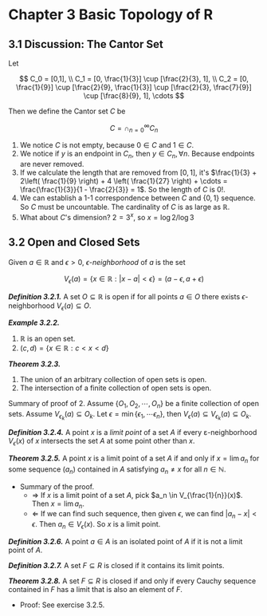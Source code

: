 # Chapter 3 Basic Topology of R

## 3.1 Discussion: The Cantor Set

Let

$$
C_0 = [0,1], \\
C_1 = [0, \frac{1}{3}] \cup [\frac{2}{3}, 1], \\
C_2 = [0, \frac{1}{9}] \cup [\frac{2}{9}, \frac{1}{3}]
      \cup [\frac{2}{3}, \frac{7}{9}]
      \cup [\frac{8}{9}, 1], \cdots 
$$

Then we define the Cantor set $C$ be 

$$
C = \cap_{n=0}^\infty C_n
$$

1. We notice $C$ is not empty, because $0 \in C$ and $1 \in C$.
2. We notice if $y$ is an endpoint in $C_n$, then $y \in C_n, \forall n$. Because endpoints are never removed.
3. If we calculate the length that are removed from $[0,1]$, it's $\frac{1}{3} + 2\left( \frac{1}{9} \right) + 4 \left( \frac{1}{27} \right) + \cdots = \frac{\frac{1}{3}}{1 - \frac{2}{3}} = 1$. So the length of $C$ is 0!.
4. We can establish a 1-1 correspondence between $C$ and $\left\{ 0, 1 \right\}$ sequence. So $C$ must be uncountable. The cardinality of $C$ is as large as $\mathbb{R}$.
5. What about $C$'s dimension? $2 = 3^x$, so $x = \log 2 / \log 3$

## 3.2 Open and Closed Sets

Given $a \in \mathbb{R}$ and $\epsilon > 0$, $\epsilon$-*neighborhood* of $a$ is the set

$$
V_{\epsilon}(a) = \{
x \in \mathbb{R} : |x-a| < \epsilon
\} = (a-\epsilon, a+\epsilon)
$$

***Definition 3.2.1.*** A set $O \subseteq \mathbb{R}$ is open if for all points $a \in O$ there exists $\epsilon$-neighborhood $V_{\epsilon}(a) \subseteq O$.

***Example 3.2.2.***

1. $\mathbb{R}$ is an open set.
2. $(c,d) = \{x \in \mathbb{R} : c < x < d \}$

***Theorem 3.2.3.***

1. The union of an arbitrary collection of open sets is open.
2. The intersection of a finite collection of open sets is open.


Summary of proof of 2. Assume $\left\{ O_1, O_2, \cdots, O_n \right\}$ be a finite collection of open sets. Assume $V_{\epsilon_k} (a) \subseteq O_k$. Let $\epsilon = \min \left\{ \epsilon_1, \cdots \epsilon_n \right\}$, then $V_{\epsilon}(a) \subseteq V_{\epsilon_k}(a) \subseteq O_k$.

***Definition 3.2.4.*** A point $x$ is a *limit point* of a set $A$ if every ε-neighborhood $V_{\epsilon}(x)$ of $x$ intersects the set $A$ at some point other than $x$.

***Theorem 3.2.5.*** A point $x$ is a limit point of a set $A$ if and only if
$x = \lim a_n$ for some sequence $(a_n)$ contained in $A$ satisfying
$a_n \ne x$ for all $n \in \mathbb{N}$.

* Summary of the proof.
    * $\Rightarrow$  If $x$ is a limit point of a set $A$, pick $a_n \in V_{\frac{1}{n}}(x)$. Then $x = \lim a_n$.
    * $\Leftarrow$ If we can find such sequence, then given $\epsilon$, we can find $\left| a_n - x \right| < \epsilon$. Then $a_n \in V_{\epsilon}(x)$. So $x$ is a limit point.


***Definition 3.2.6.*** A point $a ∈ A$ is an isolated point of $A$ if it is not a limit point of $A$.

***Definition 3.2.7.*** A set $F ⊆ R$ is closed if it contains its limit points.

***Theorem 3.2.8.*** A set $F ⊆ R$ is closed if and only if every Cauchy sequence contained in $F$ has a limit that is also an element of $F$.

* Proof: See exercise 3.2.5.